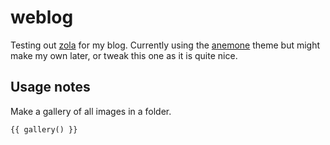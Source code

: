# weblog

Testing out [zola](https://www.getzola.org/) for my blog. Currently using the [anemone](https://github.com/Speyll/anemone) theme but might make my own later, or tweak this one as it is quite nice.

## Usage notes

Make a gallery of all images in a folder.

```
{{ gallery() }}
```